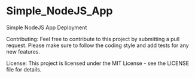 # Simple_NodeJS_App
Simple NodeJS App Deployment

Contributing:
Feel free to contribute to this project by submitting a pull request. Please make sure to follow the coding style and add tests for any new features.

License:
This project is licensed under the MIT License - see the LICENSE file for details.

